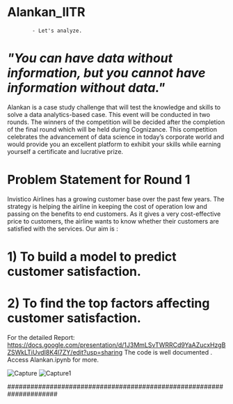 # Alankan_IITR
            - Let's analyze.

# _"You can have data without information, but you cannot have information without data."_

Alankan is a case study challenge that will test the knowledge and skills to
solve a data analytics-based case. This event will be conducted in two
rounds. The winners of the competition will be decided after the completion
of the final round which will be held during Cognizance. This competition
celebrates the advancement of data science in today’s corporate world and
would provide you an excellent platform to exhibit your skills while earning
yourself a certificate and lucrative prize.

# Problem Statement for Round 1

Invistico Airlines has a growing customer base over the past
few years. The strategy is helping the airline in keeping the cost
of operation low and passing on the benefits to end customers.
As it gives a very cost-effective price to customers, the airline
wants to know whether their customers are satisfied with the
services. Our aim is :
# 1) To build a model to predict customer satisfaction.
# 2) To find the top factors affecting customer satisfaction.

For the detailed Report: https://docs.google.com/presentation/d/1J3MmLSvTWRRCd9YaAZucxHzgBZSWkLTiUvdI8K4l7ZY/edit?usp=sharing
The code is well documented . Access Alankan.ipynb for more.


![Capture](https://user-images.githubusercontent.com/49777472/114836648-81c7d100-9df0-11eb-82d4-b321147dd348.JPG)
![Capture1](https://user-images.githubusercontent.com/49777472/114836779-9f953600-9df0-11eb-9974-023a5983e659.JPG)


#####################################################################
